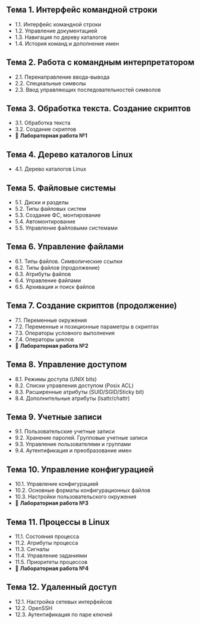 
## Тема 1. Интерфейс командной строки
- 1.1. Интерфейс командной строки
- 1.2. Управление документацией
- 1.3. Навигация по дереву каталогов
- 1.4. История команд и дополнение имен

## Тема 2. Работа с командным интерпретатором
- 2.1. Перенаправление ввода-вывода
- 2.2. Специальные символы
- 2.3. Ввод управляющих последовательностей символов

## Тема 3. Обработка текста. Создание скриптов
- 3.1. Обработка текста
- 3.2. Создание скриптов
- 🔹 **Лабораторная работа №1**

## Тема 4. Дерево каталогов Linux
- 4.1. Дерево каталогов Linux

## Тема 5. Файловые системы
- 5.1. Диски и разделы
- 5.2. Типы файловых систем
- 5.3. Создание ФС, монтирование
- 5.4. Автомонтирование
- 5.5. Управление файловыми системами

## Тема 6. Управление файлами
- 6.1. Типы файлов. Символические ссылки
- 6.2. Типы файлов (продолжение)
- 6.3. Атрибуты файлов
- 6.4. Управление файлами
- 6.5. Архивация и поиск файлов

## Тема 7. Создание скриптов (продолжение)
- 7.1. Переменные окружения
- 7.2. Переменные и позиционные параметры в скриптах
- 7.3. Операторы условного выполнения
- 7.4. Операторы циклов
- 🔹 **Лабораторная работа №2**

## Тема 8. Управление доступом
- 8.1. Режимы доступа (UNIX bits)
- 8.2. Списки управления доступом (Posix ACL)
- 8.3. Расширенные атрибуты (SUID/SGID/Sticky bit)
- 8.4. Дополнительные атрибуты (lsattr/chattr)

## Тема 9. Учетные записи
- 9.1. Пользовательские учетные записи
- 9.2. Хранение паролей. Групповые учетные записи
- 9.3. Управление пользователями и группами
- 9.4. Аутентификация и преобразование имен

## Тема 10. Управление конфигурацией
- 10.1. Управление конфигурацией
- 10.2. Основные форматы конфигурационных файлов
- 10.3. Настройки пользовательского окружения
- 🔹 **Лабораторная работа №3**

## Тема 11. Процессы в Linux
- 11.1. Состояния процесса
- 11.2. Атрибуты процесса
- 11.3. Сигналы
- 11.4. Управление заданиями
- 11.5. Приоритеты процессов
- 🔹 **Лабораторная работа №4**

## Тема 12. Удаленный доступ
- 12.1. Настройка сетевых интерфейсов
- 12.2. OpenSSH
- 12.3. Аутентификация по паре ключей
